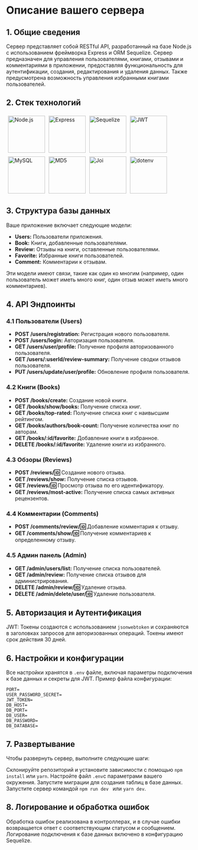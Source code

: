 
# Описание вашего сервера

## 1. Общие сведения
Сервер представляет собой RESTful API, разработанный на базе Node.js с использованием фреймворка Express и ORM Sequelize. Сервер предназначен для управления пользователями, книгами, отзывами и комментариями в приложении, предоставляя функциональность для аутентификации, создания, редактирования и удаления данных. Также предусмотрена возможность управления избранными книгами пользователей.

## 2. Стек технологий

<div style="display: flex; flex-wrap: wrap;">
    <a href="https://nodejs.org" target="_blank">
        <img src="https://img.shields.io/badge/Node.js-339933?style=for-the-badge&logo=node.js&logoColor=white" alt="Node.js" style="width: 100px; height: auto; margin: 5px;">
    </a>
    <a href="https://expressjs.com" target="_blank">
        <img src="https://img.shields.io/badge/Express.js-000000?style=for-the-badge&logo=express&logoColor=white" alt="Express" style="width: 100px; height: auto; margin: 5px;">
    </a>
    <a href="https://sequelize.org" target="_blank">
        <img src="https://img.shields.io/badge/Sequelize-52B0E7?style=for-the-badge&logo=sequelize&logoColor=white" alt="Sequelize" style="width: 100px; height: auto; margin: 5px;">
    </a>
    <a href="https://jwt.io" target="_blank">
        <img src="https://img.shields.io/badge/JSON%20Web%20Tokens-000000?style=for-the-badge&logo=json-web-tokens&logoColor=white" alt="JWT" style="width: 100px; height: auto; margin: 5px;">
    </a>
    <a href="https://www.mysql.com" target="_blank">
        <img src="https://img.shields.io/badge/MySQL-4479A1?style=for-the-badge&logo=mysql&logoColor=white" alt="MySQL" style="width: 100px; height: auto; margin: 5px;">
    </a>
    <a href="https://en.wikipedia.org/wiki/MD5" target="_blank">
        <img src="https://img.shields.io/badge/MD5-000000?style=for-the-badge&logo=md5&logoColor=white" alt="MD5" style="width: 100px; height: auto; margin: 5px;">
    </a>
    <a href="https://joi.dev" target="_blank">
        <img src="https://img.shields.io/badge/Joi-5D5D5D?style=for-the-badge&logo=joi&logoColor=white" alt="Joi" style="width: 100px; height: auto; margin: 5px;">
    </a>
    <a href="https://www.npmjs.com/package/dotenv" target="_blank">
        <img src="https://img.shields.io/badge/dotenv-1F3F4F?style=for-the-badge&logo=npm&logoColor=white" alt="dotenv" style="width: 100px; height: auto; margin: 5px;">
    </a>
</div>





## 3. Структура базы данных
Ваше приложение включает следующие модели:
- **Users:** Пользователи приложения.
- **Book:** Книги, добавленные пользователями.
- **Review:** Отзывы на книги, оставленные пользователями.
- **Favorite:** Избранные книги пользователей.
- **Comment:** Комментарии к отзывам.

Эти модели имеют связи, такие как один ко многим (например, один пользователь может иметь много книг, один отзыв может иметь много комментариев).

## 4. API Эндпоинты

### 4.1 Пользователи (Users)
- **POST /users/registration:** Регистрация нового пользователя.
- **POST /users/login:** Авторизация пользователя.
- **GET /users/user/profile:** Получение профиля авторизованного пользователя.
- **GET /users/:userId/review-summary:** Получение сводки отзывов пользователя.
- **PUT /users/update/user/profile:** Обновление профиля пользователя.

### 4.2 Книги (Books)
- **POST /books/create:** Создание новой книги.
- **GET /books/show/books:** Получение списка книг.
- **GET /books/top-rated:** Получение списка книг с наивысшим рейтингом.
- **GET /books/authors/book-count:** Получение количества книг по авторам.
- **GET /books/:id/favorite:** Добавление книги в избранное.
- **DELETE /books/:id/favorite:** Удаление книги из избранного.

### 4.3 Обзоры (Reviews)
- **POST /reviews/:id:** Создание нового отзыва.
- **GET /reviews/show:** Получение списка отзывов.
- **GET /reviews/:id:** Просмотр отзыва по его идентификатору.
- **GET /reviews/most-active:** Получение списка самых активных рецензентов.

### 4.4 Комментарии (Comments)
- **POST /comments/review/:id:** Добавление комментария к отзыву.
- **GET /comments/show/:id:** Получение комментариев к определенному отзыву.

### 4.5 Админ панель (Admin)
- **GET /admin/users/list:** Получение списка пользователей.
- **GET /admin/review:** Получение списка отзывов для администрирования.
- **DELETE /admin/review/:id:** Удаление отзыва.
- **DELETE /admin/delete/user/:id:** Удаление пользователя.

## 5. Авторизация и Аутентификация
JWT: Токены создаются с использованием `jsonwebtoken` и сохраняются в заголовках запросов для авторизованных операций. Токены имеют срок действия 30 дней.

## 6. Настройки и конфигурации
Все настройки хранятся в `.env` файле, включая параметры подключения к базе данных и секреты для JWT. Пример файла конфигурации:

```plaintext
PORT=
USER_PASSWORD_SECRET=
JWT_TOKEN=
DB_HOST=
DB_PORT=
DB_USER=
DB_PASSWORD=
DB_DATABASE=
```

## 7. Развертывание
Чтобы развернуть сервер, выполните следующие шаги:

Склонируйте репозиторий и установите зависимости с помощью `npm install` или `yarn`.
Настройте файл `.env`с параметрами вашего окружения.
Запустите миграции для создания таблиц в базе данных.
Запустите сервер командой `npm run dev ` или `yarn dev`.

## 8. Логирование и обработка ошибок
Обработка ошибок реализована в контроллерах, и в случае ошибки возвращается ответ с соответствующим статусом и сообщением. Логирование подключения к базе данных включено в конфигурацию Sequelize.


